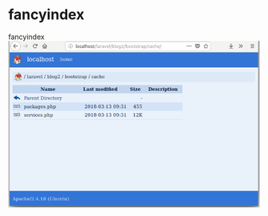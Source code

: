 # fancyindex
fancyindex
![image](https://github.com/pingvin65/fancyindex/blob/master/fancyindex.png?raw=true)
